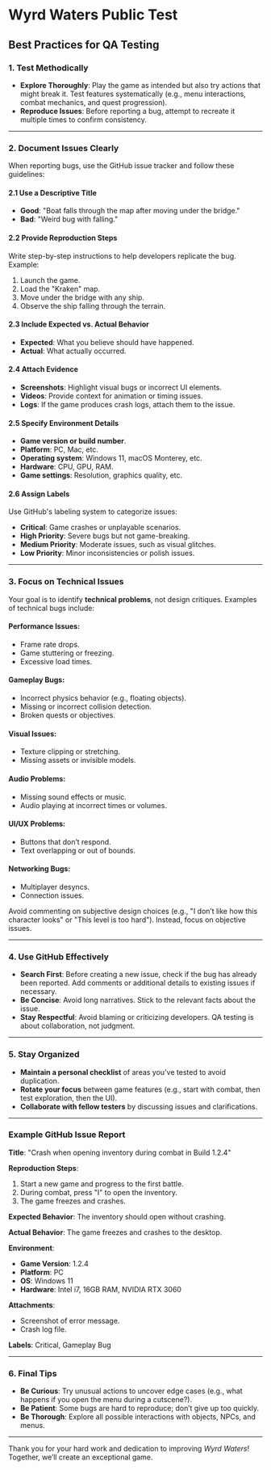 # **Wyrd Waters Public Test**

## **Best Practices for QA Testing**

### **1. Test Methodically**
- **Explore Thoroughly**: Play the game as intended but also try actions that might break it. Test features systematically (e.g., menu interactions, combat mechanics, and quest progression).
- **Reproduce Issues**: Before reporting a bug, attempt to recreate it multiple times to confirm consistency.

---

### **2. Document Issues Clearly**
When reporting bugs, use the GitHub issue tracker and follow these guidelines:

#### **2.1 Use a Descriptive Title**
- **Good**: "Boat falls through the map after moving under the bridge."
- **Bad**: "Weird bug with falling."

#### **2.2 Provide Reproduction Steps**
Write step-by-step instructions to help developers replicate the bug. Example:

1. Launch the game.
2. Load the "Kraken" map.
3. Move under the bridge with any ship.
4. Observe the ship falling through the terrain.

#### **2.3 Include Expected vs. Actual Behavior**
- **Expected**: What you believe should have happened.
- **Actual**: What actually occurred.

#### **2.4 Attach Evidence**
- **Screenshots**: Highlight visual bugs or incorrect UI elements.
- **Videos**: Provide context for animation or timing issues.
- **Logs**: If the game produces crash logs, attach them to the issue.

#### **2.5 Specify Environment Details**
- **Game version or build number**.
- **Platform**: PC, Mac, etc.
- **Operating system**: Windows 11, macOS Monterey, etc.
- **Hardware**: CPU, GPU, RAM.
- **Game settings**: Resolution, graphics quality, etc.

#### **2.6 Assign Labels**
Use GitHub's labeling system to categorize issues:
- **Critical**: Game crashes or unplayable scenarios.
- **High Priority**: Severe bugs but not game-breaking.
- **Medium Priority**: Moderate issues, such as visual glitches.
- **Low Priority**: Minor inconsistencies or polish issues.

---

### **3. Focus on Technical Issues**
Your goal is to identify **technical problems**, not design critiques. Examples of technical bugs include:

#### **Performance Issues**:
- Frame rate drops.
- Game stuttering or freezing.
- Excessive load times.

#### **Gameplay Bugs**:
- Incorrect physics behavior (e.g., floating objects).
- Missing or incorrect collision detection.
- Broken quests or objectives.

#### **Visual Issues**:
- Texture clipping or stretching.
- Missing assets or invisible models.

#### **Audio Problems**:
- Missing sound effects or music.
- Audio playing at incorrect times or volumes.

#### **UI/UX Problems**:
- Buttons that don’t respond.
- Text overlapping or out of bounds.

#### **Networking Bugs**:
- Multiplayer desyncs.
- Connection issues.

Avoid commenting on subjective design choices (e.g., "I don’t like how this character looks" or "This level is too hard"). Instead, focus on objective issues.

---

### **4. Use GitHub Effectively**
- **Search First**: Before creating a new issue, check if the bug has already been reported. Add comments or additional details to existing issues if necessary.
- **Be Concise**: Avoid long narratives. Stick to the relevant facts about the issue.
- **Stay Respectful**: Avoid blaming or criticizing developers. QA testing is about collaboration, not judgment.

---

### **5. Stay Organized**
- **Maintain a personal checklist** of areas you've tested to avoid duplication.
- **Rotate your focus** between game features (e.g., start with combat, then test exploration, then the UI).
- **Collaborate with fellow testers** by discussing issues and clarifications.

---

### **Example GitHub Issue Report**

**Title**: "Crash when opening inventory during combat in Build 1.2.4"

**Reproduction Steps**:
1. Start a new game and progress to the first battle.
2. During combat, press "I" to open the inventory.
3. The game freezes and crashes.

**Expected Behavior**: The inventory should open without crashing.

**Actual Behavior**: The game freezes and crashes to the desktop.

**Environment**:
- **Game Version**: 1.2.4
- **Platform**: PC
- **OS**: Windows 11
- **Hardware**: Intel i7, 16GB RAM, NVIDIA RTX 3060

**Attachments**:
- Screenshot of error message.
- Crash log file.

**Labels**: Critical, Gameplay Bug

---

### **6. Final Tips**

- **Be Curious**: Try unusual actions to uncover edge cases (e.g., what happens if you open the menu during a cutscene?).
- **Be Patient**: Some bugs are hard to reproduce; don’t give up too quickly.
- **Be Thorough**: Explore all possible interactions with objects, NPCs, and menus.

---

Thank you for your hard work and dedication to improving *Wyrd Waters*! Together, we’ll create an exceptional game.

